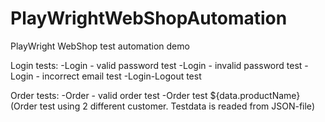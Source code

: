 # PlayWrightWebShopAutomation
PlayWright WebShop test automation demo

Login tests:
-Login - valid password test
-Login - invalid password test
-Login - incorrect email test
-Login-Logout test

Order tests:
-Order - valid order test 
-Order test ${data.productName} (Order test using 2 different customer. 
  Testdata is readed from JSON-file)
